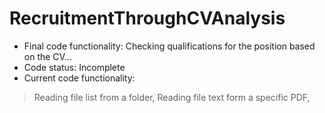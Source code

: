 # RecruitmentThroughCVAnalysis
- Final code functionality:
Checking qualifications for the position based on the CV...
- Code status:
Incomplete
- Current code functionality:
> Reading file list from a folder,
> Reading file text form a specific PDF,
